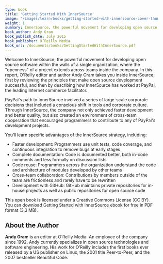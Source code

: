 ```yaml
---
type: book
title: 'Getting Started With InnerSource'
image: "/images/learn/books/getting-started-with-innersource-cover-thumb.jpg"
weight: 1
summary: InnerSource, the powerful movement for developing open source software within the walls of a single organization, where the "openness" of a project extends across teams inside the company. Author Andy Oram takes you inside InnerSource, first by reviewing the principles that make open source development successful, and then by describing how InnerSource has worked at PayPal.
book_author: Andy Oram
book_publish_date: July 2015
book_publisher: O’Reilly Media
book_url: /documents/books/GettingStartedWithInnerSource.pdf
---
```


Welcome to InnerSource, the powerful movement for developing open source software within the walls of a single organization, where the "openness" of a project extends across teams inside the company. In this report, O'Reilly editor and author Andy Oram takes you inside InnerSource, first by reviewing the principles that make open source development successful, and then by describing how InnerSource has worked at PayPal, the leading Internet commerce facilitator.

PayPal's path to InnerSource involved a series of large-scale corporate decisions that included a conscious shift in tools and corporate culture. Through InnerSource, the company not only achieved faster development and better quality, but also created an environment of cross-team cooperation that encouraged programmers to contribute to any of PayPal's development projects.

You'll learn specific advantages of the InnerSource strategy, including:

* Faster development: Programmers use unit tests, code coverage, and continuous integration to remove bugs at early stages
* Complete documentation: Code is documented better, both in-code comments and less formally on discussion lists
* Code reuse: Programmers across the organization understand the code and architecture of modules developed by other teams
* Cross-team collaboration: Contributions by members outside of the team are frictionless and rarely have to be rewritten
* Development with GitHub: GitHub maintains private repositories for in-house projects as well as public repositories for open source code

This open book is licensed under a Creative Commons License (CC BY). You can download Getting Started with InnerSource ebook for free in PDF format (3.3 MB).

## About the Author

**Andy Oram** is an editor at O’Reilly Media. An employee of the company since 1992, Andy currently specializes in open source technologies and software engineering. His work for O’Reilly includes the first books ever released by a US publisher on Linux, the 2001 title Peer-to-Peer, and the 2007 bestseller Beautiful Code.
